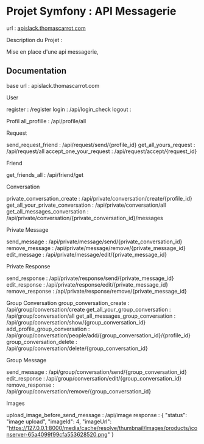<h1><strong>Projet Symfony : API Messagerie</strong></h1>

url : <a href="apislack.thomascarrot.com">apislack.thomascarrot.com</a>

Description du Projet :

Mise en place d'une api messagerie, 



<h2><strong>Documentation</strong></h2>

base url : apislack.thomascarrot.com

User

register : /register
login    : /api/login_check
logout   : 


Profil 
all_profille : /api/profile/all


Request 

send_request_friend     : /api/request/send/{profile_id}
get_all_yours_request   : /api/request/all
accept_one_your_request : /api/request/accept/{request_id}


Friend

get_friends_all : /api/friend/get


Conversation

private_conversation_create       : /api/private/conversation/create/{profile_id}
get_all_your_private_conversation : /api/private/conversation/all
get_all_messages_conversation     : /api/private/conversation/{private_conversation_id}/messages


Private Message

send_message   : /api/private/message/send/{private_conversation_id}
remove_message : /api/private/message/remove/{private_message_id}
edit_message   : /api/private/message/edit/{private_message_id}


Private Response

send_response   : /api/private/response/send/{private_message_id}
edit_response   : /api/private/response/edit/{private_message_id}
remove_response : /api/private/response/remove/{private_message_id}

Group Conversation
group_conversation_create           : /api/group/conversation/create
get_all_your_group_conversation     : /api/group/conversation/all
get_all_messages_group_conversation : /api/group/conversation/show/{group_conversation_id}
add_profile_group_conversation      : /api/group/conversation/people/add/{group_conversation_id}/{profile_id}
group_conversation_delete           : /api/group/conversation/delete/{group_conversation_id}


Group Message

send_message    : /api/group/conversation/send/{group_conversation_id}
edit_response   : /api/group/conversation/edit/{group_conversation_id}
remove_response : /api/group/conversation/remove/{group_conversation_id}


Images

upload_image_before_send_message : /api/image
response : 
{
    "status": "image upload",
    "imageId": 4,
    "imageUrl": "https://127.0.0.1:8000/media/cache/resolve/thumbnail/images/products/iconserver-65a4099f99cfa553628520.png"
}
